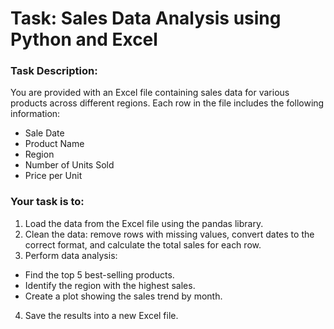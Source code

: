 # Task: Sales Data Analysis using Python and Excel
### Task Description:
You are provided with an Excel file containing sales data for various products across different regions. Each row in the file includes the following information:

* Sale Date
* Product Name
* Region
* Number of Units Sold
* Price per Unit

### Your task is to:

1. Load the data from the Excel file using the pandas library.
2. Clean the data: remove rows with missing values, convert dates to the correct format, and calculate the total sales for each row.
3. Perform data analysis:
 * Find the top 5 best-selling products.
 * Identify the region with the highest sales.
 * Create a plot showing the sales trend by month.
4. Save the results into a new Excel file.
